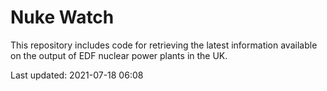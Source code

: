 # Nuke Watch

This repository includes code for retrieving the latest information available on the output of EDF nuclear power plants in the UK.

Last updated: 2021-07-18 06:08